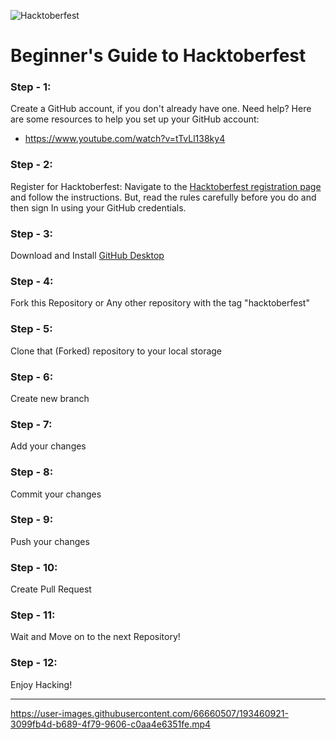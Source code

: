 ![Hacktoberfest](https://res.cloudinary.com/practicaldev/image/fetch/s--ds97LCK---/c_imagga_scale,f_auto,fl_progressive,h_420,q_auto,w_1000/https://dev-to-uploads.s3.amazonaws.com/uploads/articles/ymlmr15l83rrjq8natft.jpg)

# Beginner's Guide to Hacktoberfest

### Step - 1:

Create a GitHub account, if you don't already have one. Need help? Here are some resources to help you set up your GitHub account:

- https://www.youtube.com/watch?v=tTvLl138ky4

### Step - 2:

Register for Hacktoberfest: Navigate to the [Hacktoberfest registration page](https://hacktoberfest.com/participation/) and follow the instructions. But, read the rules carefully before you do and then sign In using your GitHub credentials.

### Step - 3:

Download and Install [GitHub Desktop](https://desktop.github.com/)

### Step - 4:

Fork this Repository or Any other repository with the tag "hacktoberfest"

### Step - 5:

Clone that (Forked) repository to your local storage

### Step - 6:

Create new branch

### Step - 7:

Add your changes

### Step - 8:

Commit your changes

### Step - 9:

Push your changes

### Step - 10:

Create Pull Request

### Step - 11:

Wait and Move on to the next Repository!

### Step - 12:

Enjoy Hacking!

---------------------------------------------------------------------------------------------------------------------------------------------------
https://user-images.githubusercontent.com/66660507/193460921-3099fb4d-b689-4f79-9606-c0aa4e6351fe.mp4